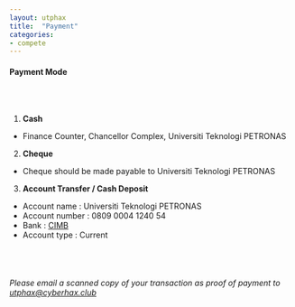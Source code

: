 ```yaml
---
layout: utphax
title:  "Payment"
categories:
- compete
---
```


<h4>Payment Mode</h4><br/><br/>

1. __Cash__
 * Finance Counter, Chancellor Complex, Universiti Teknologi PETRONAS
2. __Cheque__
 * Cheque should be made payable to Universiti Teknologi PETRONAS
3. __Account Transfer / Cash Deposit__
 * Account name : Universiti Teknologi PETRONAS
 * Account number : 0809 0004 1240 54
 * Bank : <a href="https://www.cimbclicks.com.my/ibk/" target="_blank">CIMB</a>
 * Account type : Current

<br/><br/>

<h6>Please email a scanned copy of your transaction as proof of payment to <a href="mailto:utphax@cyberhax.club" target="_blank">utphax@cyberhax.club</a></h6>
